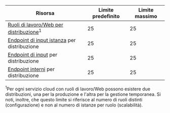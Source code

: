Risorsa|Limite predefinito|Limite massimo
---|---|---
[Ruoli di lavoro/Web per distribuzione](cloud-services-what-is.md)<sup>1</sup>|25|25
[Endpoint di input istanza](http://msdn.microsoft.com/library/gg557552.aspx#InstanceInputEndpoint) per distribuzione|25|25
[Endpoint di input](http://msdn.microsoft.com/library/gg557552.aspx#InputEndpoint) per distribuzione|25|25
[Endpoint interni](http://msdn.microsoft.com/library/gg557552.aspx#InternalEndpoint) per distribuzione|25|25

<sup>1</sup>Per ogni servizio cloud con ruoli di lavoro/Web possono esistere due distribuzioni, una per la produzione e l'altra per la gestione temporanea. Si noti, inoltre, che questo limite si riferisce al numero di ruoli distinti (configurazione) e non al numero di istanze per ruolo (scalabilità).

<!---HONumber=August15_HO7-->